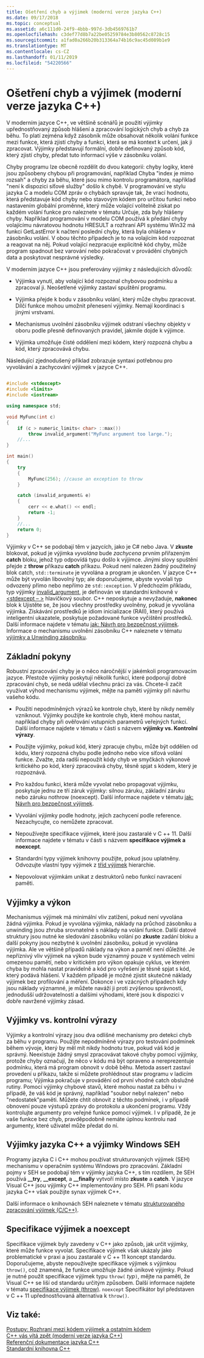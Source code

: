 ```yaml
---
title: Ošetření chyb a výjimek (moderní verze jazyka C++)
ms.date: 09/17/2018
ms.topic: conceptual
ms.assetid: a6c111d0-24f9-4bbb-997d-3db4569761b7
ms.openlocfilehash: c3def77d8b7a22be05259784e3b80562c8728c15
ms.sourcegitcommit: a1fad0a266b20b313364a74b16c9ac45d089b1e9
ms.translationtype: MT
ms.contentlocale: cs-CZ
ms.lasthandoff: 01/11/2019
ms.locfileid: "54220566"
---
```

# <a name="errors-and-exception-handling-modern-c"></a>Ošetření chyb a výjimek (moderní verze jazyka C++)

V moderním jazyce C++, ve většině scénářů je použití výjimky upřednostňovaný způsob hlášení a zpracování logických chyb a chyb za běhu. To platí zejména když zásobník může obsahovat několik volání funkce mezi funkce, která zjistí chyby a funkci, která se má kontext k určení, jak ji zpracovat. Výjimky představují formální, dobře definovaný způsob kód, který zjistí chyby, předat tuto informací výše v zásobníku volání.

Chyby programu lze obecně rozdělit do dvou kategorií: chyby logiky, které jsou způsobeny chybou při programování, například Chyba "index je mimo rozsah" a chyby za běhu, které jsou mimo kontrolu programátora, například "není k dispozici síťové služby" došlo k chybě. V programování ve stylu jazyka C a modelu COM zpráv o chybách spravuje tak, že vrací hodnotu, která představuje kód chyby nebo stavovým kódem pro určitou funkci nebo nastavením globální proměnné, který může volající volitelně získat po každém volání funkce pro naleznete v tématu Určuje, zda byly hlášeny chyby. Například programování v modelu COM používá k předání chyby volajícímu návratovou hodnotu HRESULT a rozhraní API systému Win32 má funkci GetLastError k načtení poslední chyby, která byla ohlášena v zásobníku volání. V obou těchto případech je to na volajícím kód rozpoznat a reagovat na něj. Pokud volající nezpracuje explicitně kód chyby, může program spadnout bez varování nebo pokračovat v provádění chybných data a poskytovat nesprávné výsledky.

V moderním jazyce C++ jsou preferovány výjimky z následujících důvodů:

- Výjimka vynutí, aby volající kód rozpoznal chybovou podmínku a zpracoval ji. Neošetřené výjimky zastaví spuštění programu.

- Výjimka přejde k bodu v zásobníku volání, který může chybu zpracovat. Dílčí funkce mohou umožnit přenesení výjimky. Nemají koordinaci s jinými vrstvami.

- Mechanismus uvolnění zásobníku výjimek odstraní všechny objekty v oboru podle přesně definovaných pravidel, jakmile dojde k výjimce.

- Výjimka umožňuje čisté oddělení mezi kódem, který rozpozná chybu a kód, který zpracovává chybu.

Následující zjednodušený příklad zobrazuje syntaxi potřebnou pro vyvolávání a zachycování výjimek v jazyce C++.

```cpp

#include <stdexcept>
#include <limits>
#include <iostream>

using namespace std;

void MyFunc(int c)
{
    if (c > numeric_limits< char> ::max())
        throw invalid_argument("MyFunc argument too large.");
    //...
}

int main()
{
    try
    {
        MyFunc(256); //cause an exception to throw
    }

    catch (invalid_argument& e)
    {
        cerr << e.what() << endl;
        return -1;
    }
    //...
    return 0;
}
```

Výjimky v C++ se podobají těm v jazycích, jako je C# nebo Java. V **zkuste** blokovat, pokud je výjimka *vyvolána* bude *zachycena* prvním přiřazeným **catch** bloku, jehož typ odpovídá typu došlo k výjimce. Jinými slovy spuštění přejde z **throw** příkazu **catch** příkazu. Pokud není nalezen žádný použitelný blok catch, `std::terminate` je vyvolána a program je ukončen. V jazyce C++ může být vyvolán libovolný typ; ale doporučujeme, abyste vyvolali typ odvozený přímo nebo nepřímo ze `std::exception`. V předchozím příkladu, typ výjimky [invalid_argument](../standard-library/invalid-argument-class.md), je definován ve standardní knihovně v [ \<stdexcept – >](../standard-library/stdexcept.md) hlavičkový soubor. C++ neposkytuje a nevyžaduje, **nakonec** blok k Ujistěte se, že jsou všechny prostředky uvolněny, pokud je vyvolána výjimka. Získávání prostředků je idiom inicializace (RAII), který používá inteligentní ukazatele, poskytuje požadované funkce vyčištění prostředků. Další informace najdete v tématu [jak: Návrh pro bezpečnost výjimek](../cpp/how-to-design-for-exception-safety.md). Informace o mechanismu uvolnění zásobníku C++ naleznete v tématu [výjimky a Unwinding zásobníku](../cpp/exceptions-and-stack-unwinding-in-cpp.md).

## <a name="basic-guidelines"></a>Základní pokyny

Robustní zpracování chyby je o něco náročnější v jakémkoli programovacím jazyce. Přestože výjimky poskytují několik funkcí, které podporují dobré zpracování chyb, se nedá udělal všechnu práci za vás. Chcete-li začít využívat výhod mechanismu výjimek, mějte na paměti výjimky při návrhu vašeho kódu.

- Použití nepodmíněných výrazů ke kontrole chyb, které by nikdy neměly vzniknout. Výjimky použijte ke kontrole chyb, které mohou nastat, například chyby při ověřování vstupních parametrů veřejných funkcí. Další informace najdete v tématu v části s názvem **výjimky vs. Kontrolní výrazy**.

- Použijte výjimky, pokud kód, který zpracuje chybu, může být oddělen od kódu, který rozpozná chybu podle jednoho nebo více síťová volání funkce. Zvažte, zda radši nepoužít kódy chyb ve smyčkách výkonově kritického po kód, který zpracovává chyby, těsně spjat s kódem, který je rozpoznává.

- Pro každou funkci, která může vyvolat nebo propagovat výjimku, poskytuje jednu ze tří záruk výjimky: silnou záruku, základní záruku nebo záruku nothrow (noexcept). Další informace najdete v tématu [jak: Návrh pro bezpečnost výjimek](../cpp/how-to-design-for-exception-safety.md).

- Vyvolání výjimky podle hodnoty, jejich zachycení podle reference. Nezachycujte, co nemůžete zpracovat.

- Nepoužívejte specifikace výjimek, které jsou zastaralé v C ++ 11. Další informace najdete v tématu v části s názvem **specifikace výjimek a noexcept**.

- Standardní typy výjimek knihovny použijte, pokud jsou uplatněny. Odvozujte vlastní typy výjimek z [tříd výjimek](../standard-library/exception-class.md) hierarchie.

- Nepovolovat výjimkám unikat z destruktorů nebo funkcí navracení paměti.

## <a name="exceptions-and-performance"></a>Výjimky a výkon

Mechanismus výjimek má minimální vliv zatížení, pokud není vyvolána žádná výjimka. Pokud je vyvolána výjimka, náklady na průchod zásobníku a unwinding jsou zhruba srovnatelné s náklady na volání funkce. Další datové struktury jsou nutné ke sledování zásobníku volání po **zkuste** zadání bloku a další pokyny jsou nezbytné k uvolnění zásobníku, pokud je vyvolána výjimka. Ale ve většině případů náklady na výkon a paměť není důležité. Je nepříznivý vliv výjimek na výkon bude významný pouze v systémech velmi omezenou pamětí, nebo v kritickém pro výkon opakuje cyklus, ve kterém chyba by mohla nastat pravidelně a kód pro vyřešení je těsně spjat s kód, který podává hlášení. V každém případě je možné zjistit skutečné náklady výjimek bez profilování a měření. Dokonce i ve vzácných případech kdy jsou náklady významné, je můžete naváží ji proti zvýšenou správností, jednodušší udržovatelností a dalšími výhodami, které jsou k dispozici v dobře navržené výjimky zásad.

## <a name="exceptions-vs-assertions"></a>Výjimky vs. kontrolní výrazy

Výjimky a kontrolní výrazy jsou dva odlišné mechanismy pro detekci chyb za běhu v programu. Použijte nepodmíněné výrazy pro testování podmínek během vývoje, který by měl mít nikdy hodnotu true, pokud váš kód je správný. Neexistuje žádný smysl zpracovávat takové chyby pomocí výjimky, protože chyby označují, že něco v kódu má být opraveno a nereprezentuje podmínku, která má program obnovit v době běhu. Metoda assert zastaví provedení u příkazu, takže si můžete prohlédnout stav programu v ladicím programu; Výjimka pokračuje v provádění od první vhodné catch obslužné rutiny. Pomocí výjimky chybové stavů, které mohou nastat za běhu i v případě, že váš kód je správný, například "soubor nebyl nalezen" nebo "nedostatek"paměti. Můžete chtít obnovit z těchto podmínek, i v případě obnovení pouze výstupů zprávy do protokolu a ukončení programu. Vždy kontrolujte argumenty pro veřejné funkce pomocí výjimek. I v případě, že je vaše funkce bez chyb, pravděpodobně nemáte úplnou kontrolu nad argumenty, které uživatel může předat do ní.

## <a name="c-exceptions-versus-windows-seh-exceptions"></a>Výjimky jazyka C++ a výjimky Windows SEH

Programy jazyka C i C++ mohou používat strukturovaných výjimek (SEH) mechanismu v operačním systému Windows pro zpracování. Základní pojmy v SEH se podobají těm v výjimky jazyka C++, s tím rozdílem, že SEH používá **__try**, **__except**, a **__finally** vytvoří místo **zkuste** a **catch**. V jazyce Visual C++ jsou výjimky C++ implementovány pro SEH. Při psaní kódu jazyka C++ však použijte synax výjimek C++.

Další informace o knihovnách SEH naleznete v tématu [strukturovaného zpracování výjimek (C/C++)](../cpp/structured-exception-handling-c-cpp.md).

## <a name="exception-specifications-and-noexcept"></a>Specifikace výjimek a noexcept

Specifikace výjimek byly zavedeny v C++ jako způsob, jak určit výjimky, které může funkce vyvolat. Specifikace výjimek však ukázaly jako problematické v praxi a jsou zastaralé v C ++ 11 koncept standardu. Doporučujeme, abyste nepoužívejte specifikace výjimek s výjimkou `throw()`, což znamená, že funkce umožňuje žádné únikové výjimky. Pokud je nutné použít specifikace výjimek typu `throw(` *typ*`)`, mějte na paměti, že Visual C++ se liší od standardu určitým způsobem. Další informace najdete v tématu [specifikace výjimek (throw)](../cpp/exception-specifications-throw-cpp.md). `noexcept` Specifikátor byl představen v C ++ 11 upřednostňovaná alternativa k `throw()`.

## <a name="see-also"></a>Viz také:

[Postupy: Rozhraní mezi kódem výjimek a ostatním kódem](../cpp/how-to-interface-between-exceptional-and-non-exceptional-code.md)<br/>
[C++ vás vítá zpět (moderní verze jazyka C++)](../cpp/welcome-back-to-cpp-modern-cpp.md)<br/>
[Referenční dokumentace jazyka C++](../cpp/cpp-language-reference.md)<br/>
[Standardní knihovna C++](../standard-library/cpp-standard-library-reference.md)
